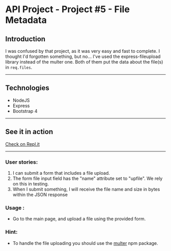 # API Project - Project #5 - File Metadata

## Introduction

I was confused by that project, as it was very easy and fast to complete. I thought I'd forgotten something, but no...
I've used the express-fileupload library instead of the multer one.
Both of them put the data about the file(s) in `req.files`.

---
## Technologies
* NodeJS
* Express
* Bootstrap 4
---
## See it in action

[Check on Repl.it](https://HeavyGoldPacket--five-nine.repl.co)

---
### User stories:
1. I can submit a form that includes a file upload.
2. The form file input field  has the "name" attribute set to "upfile". We rely on this in testing.
3. When I submit something, I will receive the file name and size in bytes within the JSON response

### Usage :
* Go to the main page, and upload a file using the provided form.

### Hint:
* To handle the file uploading you should use the [multer](https://www.npmjs.com/package/multer) npm package.

